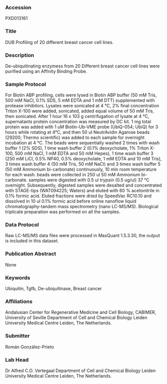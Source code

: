 ### Accession
PXD013161

### Title
DUB Profiling of 20 different breast cancer cell lines.

### Description
De-ubiquitinating enzymess from 20 Different breast cancer cell lines were purified using an Affinity Binding Probe.

### Sample Protocol
For Biotin ABP profiling, cells were lysed in Biotin ABP buffer (50 mM Tris, 500 mM NaCl, 0.1% SDS, 5 mM EDTA and 1 mM DTT) supplemented with protease inhibitors. Lysates were sonicated at 4 °C, 2% final concentration Triton X-100 were added, sonicated, added equal volume of 50 mM Tris, then sonicated.  After 1 hour 16 x 103 g centrifugation of lysate at 4 °C, supernatants protein concentration was measured by DC kit. 1 mg total protein was added with 1 uM Biotin-Ub-VME probe (UbiQ-054; UbiQ) for 3 hours while rotating at 4°C, and then 50 ul NeutrAvidin Agarose beads (29200; Thermo scientific) was added to each sample for overnight incubation at 4 °C. The beads were sequentially washed 2 times with wash buffer 1 (2% SDS), 1 time wash buffer 2 (0.1% deoxycholate, 1% Triton X-100, 500 mM NaCl, 1 mM EDTA and 50 mM Hepes), 1 time wash buffer 3 (250 mM LiCl, 0.5% NP40, 0.5% deoxycholate, 1 mM EDTA and 10 mM Tris), 3 times wash buffer 4 (50 mM Tris, 50 mM NaCl) and 3 times wash buffer 5 (50 mM Ammonium bi-carbonate) continuously, 10 min room temperature for each wash.  beads were collected in 250 ul 50 mM Ammonium bi-carbonate. samples were digested with 0.5 ul trypsin (0.5 ug/ul) 37 °C overnight. Subsequently, digested samples were desalted and concentrated with STAGE-tips (WAT094225; Waters) and eluted with 60 % acetonitrile in 0.1% formic acid. Eluted fractions were dried by SpeedVac RC10.10 and dissolved in 10 ul 0.1% formic acid before online nanoflow liquid chromatography-tandem mass spectrometry (nano LC-MS/MS). Biological triplicate preparation was performed on all the samples.

### Data Protocol
Raw LC-MS/MS data files were processed in MaxQuant 1.5.3.30, the output is included in this dataset.

### Publication Abstract
None

### Keywords
Ubiquitin, Tgfb, De-ubiquitinase, Breast cancer

### Affiliations
Andalusian Center for Regenerative Medicine and Cell Biology, CABIMER, University of Seville
Department of Cell and Chemical Biology Leiden University Medical Centre Leiden, The Netherlands.

### Submitter
Román González-Prieto

### Lab Head
Dr Alfred C.O. Vertegaal
Department of Cell and Chemical Biology Leiden University Medical Centre Leiden, The Netherlands.


